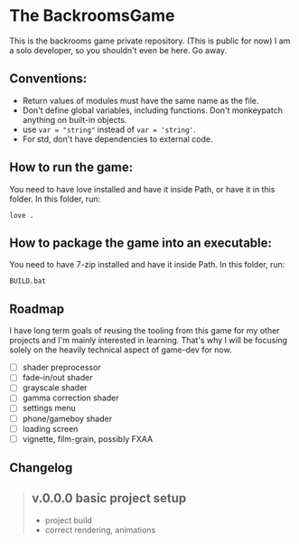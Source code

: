 # The BackroomsGame
This is the backrooms game private repository. (This is public for now) I am a solo developer, so you shouldn't even be here. Go away.
## Conventions:
- Return values of modules must have the same name as the file.
- Don't define global variables, including functions. Don't monkeypatch anything on built-in objects.
- use `var = "string"` instead of `var = 'string'`.
- For std, don't have dependencies to external code.
## How to run the game:
You need to have love installed and have it inside Path, or have it in this folder. In this folder, run:
```batch
love .
```
## How to package the game into an executable:
You need to have 7-zip installed and have it inside Path. In this folder, run:
```batch
BUILD.bat
```
## Roadmap
I have long term goals of reusing the tooling from this game for my other projects and I'm mainly
interested in learning. That's why I will be focusing solely on the heavily technical aspect of game-dev for now.
- [ ] shader preprocessor
- [ ] fade-in/out shader
- [ ] grayscale shader
- [ ] gamma correction shader
- [ ] settings menu
- [ ] phone/gameboy shader
- [ ] loading screen
- [ ] vignette, film-grain, possibly FXAA
## Changelog
> ## v.0.0.0 basic project setup
> - project build
> - correct rendering, animations
